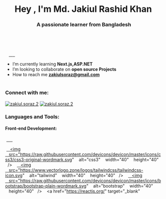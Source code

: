 <h1 align="center">Hey , I'm Md. Jakiul Rashid Khan</h1>
<h3 align="center">
 A passionate learner from Bangladesh
</h3>
<img
 align="right" 
 alt="Coding" width="400" 
 src="https://images.chesscomfiles.com/uploads/v1/images_users/tiny_mce/Welsh-Corgi/phpGP6bAI.gif"
>
<p align="left">
 <img 
  src="https://komarev.com/ghpvc/?username=MdJakiulRashidKhan&label=Profile%20views&color=brightgreen&style=flat" 
  alt="MdJakiulRashidKhan" 
 /> 
</p>

<p align="left"> 
 <a href="https://twitter.com/" target="blank">
  <img src="https://img.shields.io/twitter/follow/?logo=twitter&style=for-the-badge" alt="" />
 </a> 
</p>

-  I’m currently learning **Next.js,ASP.NET**
-  I’m looking to collaborate on **open source Projects**
-  How to reach me **zakiulsoraz@gmail.com**



<h1 align="center"></h1>

<h3 align="left">Connect with me:</h3>
<p align="left">
<a href="https://fb.com/zakiul.soraz.2/" target="blank"><img align="center" src="https://raw.githubusercontent.com/rahuldkjain/github-profile-readme-generator/master/src/images/icons/Social/facebook.svg" alt="zakiul.soraz.2" height="30" width="40" /></a>
<a href="https://www.linkedin.com/in/md-jakiul-rashid-khan-899562147/" target="blank"><img align="center" src="https://freepngimg.com/thumb/categories/1371.png" alt="zakiul.soraz.2" height="35" width="40" /></a>
</p>

<h3 align="left">Languages and Tools:</h3>

<h4 align="left">Front-end Development:</h4>
<p align="left">
 <a href="https://www.w3.org/html/" target="_blank" rel="noreferrer">
  <img
   src="https://raw.githubusercontent.com/devicons/devicon/master/icons/html5/html5-original-wordmark.svg"
   alt="html5"
   width="40"
   height="40"
  />
 </a>

 <a href="https://www.w3schools.com/css/" target="_blank" rel="noreferrer">
  <img
   src="https://raw.githubusercontent.com/devicons/devicon/master/icons/css3/css3-original-wordmark.svg"
   alt="css3"
   width="40"
   height="40"
  />
 </a>
 <a href="https://tailwindcss.com/" target="_blank" rel="noreferrer">
  <img
   src="https://www.vectorlogo.zone/logos/tailwindcss/tailwindcss-icon.svg"
   alt="tailwind"
   width="40"
   height="40"
  />
 </a>
 <a href="https://getbootstrap.com" target="_blank" rel="noreferrer">
  <img
   src="https://raw.githubusercontent.com/devicons/devicon/master/icons/bootstrap/bootstrap-plain-wordmark.svg"
   alt="bootstrap"
   width="40"
   height="40"
  />
 </a>
 <a href="https://reactjs.org/" target="_blank"

